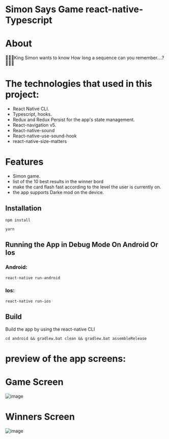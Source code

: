 # Simon Says Game react-native-Typescript

# About

🤴🕵️‍♀️King Simon wants to know How long a sequence can you remember....? 🤴🕵️‍♀️

# The technologies that used in this project:

- React Native CLI.
- Typescript, hooks.
- Redux and Redux Persist for the app's state management.
- React-navigation v5.
- React-native-sound
- React-native-use-sound-hook
- react-native-size-matters

# Features

- Simon game.
- list of the 10 best results in the winner bord
- make the card flash fast according to the level the user is currently on.
- the app supports Darke mod on the device.

## Installation

```
npm install

yarn

```

## Running the App in Debug Mode On Android Or Ios

### Android:

```
react-native run-android
```

### Ios:

```
react-native run-ios
```

## Build

Build the app by using the react-native CLI

```
cd android && gradlew.bat clean && gradlew.bat assembleRelease
```

# preview of the app screens:

# Game Screen

![image](https://user-images.githubusercontent.com/71942613/155583732-3d7ea507-e8af-4abd-84ed-84fb0d732cb5.png)

# Winners Screen

![image](https://user-images.githubusercontent.com/71942613/155583656-09db2fc8-ff0c-4039-895d-6287be1c05c7.png)
